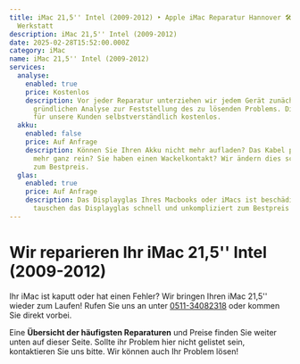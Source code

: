 ```yaml
---
title: iMac 21,5'' Intel (2009-2012) ‣ Apple iMac Reparatur Hannover 🛠️ iMac
  Werkstatt
description: iMac 21,5'' Intel (2009-2012)
date: 2025-02-28T15:52:00.000Z
category: iMac
name: iMac 21,5'' Intel (2009-2012)
services:
  analyse:
    enabled: true
    price: Kostenlos
    description: Vor jeder Reparatur unterziehen wir jedem Gerät zunächst einer
      gründlichen Analyse zur Feststellung des zu lösenden Problems. Diese ist
      für unsere Kunden selbstverständlich kostenlos.
  akku:
    enabled: false
    price: Auf Anfrage
    description: Können Sie Ihren Akku nicht mehr aufladen? Das Kabel passt nicht
      mehr ganz rein? Sie haben einen Wackelkontakt? Wir ändern dies schnell und
      zum Bestpreis.
  glas:
    enabled: true
    price: Auf Anfrage
    description: Das Displayglas Ihres Macbooks oder iMacs ist beschädigt? Wir
      tauschen das Displayglas schnell und unkompliziert zum Bestpreis aus.
---
```

# Wir reparieren Ihr iMac 21,5'' Intel (2009-2012)

Ihr iMac ist kaputt oder hat einen Fehler? Wir bringen Ihren iMac 21,5'' wieder zum Laufen! Rufen Sie uns an unter [0511-34082318](tel:051134082318) oder kommen Sie direkt vorbei.

Eine **Übersicht der häufigsten Reparaturen** und Preise finden Sie weiter unten auf dieser Seite. Sollte ihr Problem hier nicht gelistet sein, kontaktieren Sie uns bitte. Wir können auch Ihr Problem lösen!
